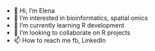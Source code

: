 - 👋 Hi, I’m Elena
- 👀 I’m interested in bioinformatics, spatial omics
- 🌱 I’m currently learning R development
- 💞️ I’m looking to collaborate on R projects 
- 📫 How to reach me fb, LinkedIn

<!---
Elena983/Elena983 is a ✨ special ✨ repository because its `README.md` (this file) appears on your GitHub profile.
You can click the Preview link to take a look at your changes.
--->
